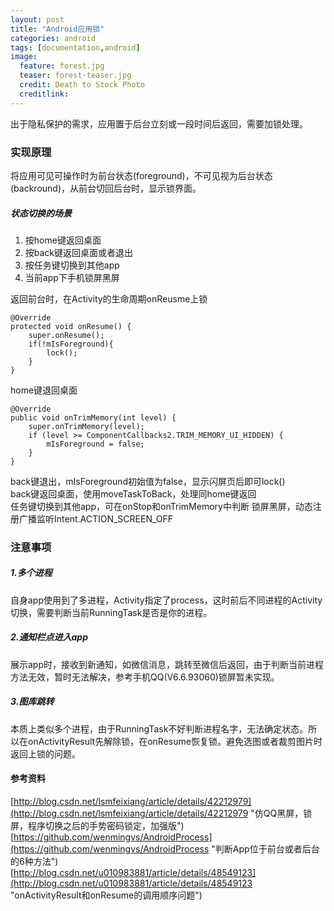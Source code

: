 ```yaml
---
layout: post
title: "Android应用锁"
categories: android
tags: [documentation,android]
image:
  feature: forest.jpg
  teaser: forest-teaser.jpg
  credit: Death to Stock Photo
  creditlink: 
---
```

出于隐私保护的需求，应用置于后台立刻或一段时间后返回，需要加锁处理。  

### 实现原理
  将应用可见可操作时为前台状态(foreground)，不可见视为后台状态(backround)，从前台切回后台时，显示锁界面。 <br/>
##### 状态切换的场景
1. 按home键返回桌面<br/>
2. 按back键返回桌面或者退出<br/>
3. 按任务键切换到其他app<br/>
4. 当前app下手机锁屏黑屏<br/>

返回前台时，在Activity的生命周期onReusme上锁
    
    @Override
    protected void onResume() {
        super.onResume();
        if(!mIsForeground){
            lock();
        }
    }

home键退回桌面

    @Override
    public void onTrimMemory(int level) {
        super.onTrimMemory(level);
        if (level >= ComponentCallbacks2.TRIM_MEMORY_UI_HIDDEN) {
            mIsForeground = false;
        }
    }

back键退出，mIsForeground初始值为false，显示闪屏页后即可lock()  
back键返回桌面，使用moveTaskToBack，处理同home键返回  
任务键切换到其他app，可在onStop和onTrimMemory中判断
锁屏黑屏，动态注册广播监听Intent.ACTION_SCREEN_OFF


  
### 注意事项
##### 1.多个进程
自身app使用到了多进程，Activity指定了process，这时前后不同进程的Activity切换，需要判断当前RunningTask是否是你的进程。
##### 2.通知栏点进入app  
展示app时，接收到新通知，如微信消息，跳转至微信后返回，由于判断当前进程方法无效，暂时无法解决，参考手机QQ(V6.6.93060)锁屏暂未实现。
##### 3.图库跳转
本质上类似多个进程，由于RunningTask不好判断进程名字，无法确定状态。所以在onActivityResult先解除锁，在onResume恢复锁。避免选图或者裁剪图片时返回上锁的问题。

#### 参考资料
[http://blog.csdn.net/lsmfeixiang/article/details/42212979](http://blog.csdn.net/lsmfeixiang/article/details/42212979 "仿QQ黑屏，锁屏，程序切换之后的手势密码锁定，加强版")  
[https://github.com/wenmingvs/AndroidProcess](https://github.com/wenmingvs/AndroidProcess "判断App位于前台或者后台的6种方法")  
[http://blog.csdn.net/u010983881/article/details/48549123](http://blog.csdn.net/u010983881/article/details/48549123 "onActivityResult和onResume的调用顺序问题")